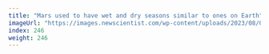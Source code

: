 ```yaml
---
title: "Mars used to have wet and dry seasons similar to ones on Earth"
imageUrl: "https://images.newscientist.com/wp-content/uploads/2023/08/09152817/SEI_167059781.jpg?width=788"
index: 246
weight: 246
---
```

